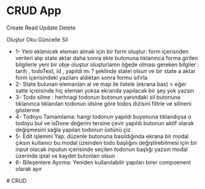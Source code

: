 <h1>CRUD App</h1>
<p> Create Read Update Delete</p>
<p>Oluştur Oku Güncelle Sil</p>

<ul>
<li>
 1- Yeni eklenicek eleman almak için bir form oluştur:
    form içerisnden verileri alıp state aktar
    daha sonra ekle butonuna tıklanınca forma girilen bilgilerle yeni bir obje oluştur 
    oluşturlamn öğede olması gereken bilgiler : tarih , todoText, id , yapıldı mı ? şeklinde statei olsun 
    ve bir state a aktar
    form içerisindeki yazılanı aldıktan sonra formu sıfırla
</li>

<li>
2- State bulunan elemanları al ve map ile listele (ekrana bas)
> eğer satte içreisinde hiç eleman yoksa ekranda yapılacak bir şey yok yazsın
</li>

<li>
   3- Todo silme :
     herhnagi todonun  butonun yanındaki sil butonuna tıklanınca
     tıklanılan todonun idsine göre todos dizisini filtrle ve silineni gösterme
</li>

<li>
    4- Todoyu Tamamlama:
    hangi todonun yapıldı buyonuna tıklandıysa o todoyu bul ve isDone değerini tersine çevir
    yapıldı butonun aktif olarak değişmesini sağla
    yapılan todonun üstünü çiz
</li>
<li> 
5- Edit işlemini Yap:
düzenle butonuna basıldığında ekrana bir modal çıksın
kullanıcı bu modal üzeinden todo başlığını değiştirebilmesi için bir input olacak
inputun içerisinde seçilen todonun başlığı yazsın
modal üzerinde iptal ve kaydet butonları olsun
</li>

<li>
6- Bileşenlere Ayırma:
Yeniden kullanılabilir yapıları birer compoenent olarak ayır
</li>
</ul># CRUD
